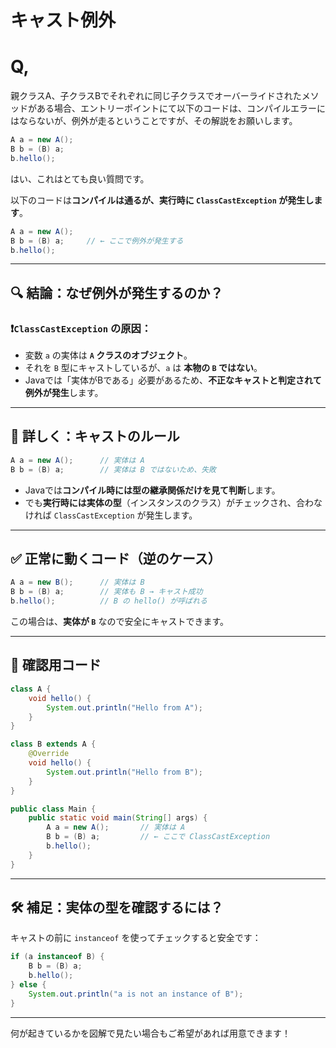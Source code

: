 # キャスト例外

# Q,

親クラスA、子クラスBでそれぞれに同じ子クラスでオーバーライドされたメソッドがある場合、エントリーポイントにて以下のコードは、コンパイルエラーにはならないが、例外が走るということですが、その解説をお願いします。

```java
A a = new A();
B b = (B) a;
b.hello();
```

はい、これはとても良い質問です。

以下のコードは**コンパイルは通るが、実行時に `ClassCastException` が発生します**。

```java
A a = new A();
B b = (B) a;     // ← ここで例外が発生する
b.hello();
```

---

## 🔍 結論：なぜ例外が発生するのか？

### ❗`ClassCastException` の原因：

- 変数 `a` の実体は **`A` クラスのオブジェクト**。
- それを `B` 型にキャストしているが、`a` は **本物の `B` ではない**。
- Javaでは「実体がBである」必要があるため、**不正なキャストと判定されて例外が発生**します。

---

## 🧠 詳しく：キャストのルール

```java
A a = new A();      // 実体は A
B b = (B) a;        // 実体は B ではないため、失敗
```

- Javaでは**コンパイル時には型の継承関係だけを見て判断**します。
- でも**実行時には実体の型**（インスタンスのクラス）がチェックされ、合わなければ `ClassCastException` が発生します。

---

## ✅ 正常に動くコード（逆のケース）

```java
A a = new B();      // 実体は B
B b = (B) a;        // 実体も B → キャスト成功
b.hello();          // B の hello() が呼ばれる
```

この場合は、**実体が `B`** なので安全にキャストできます。

---

## 🧪 確認用コード

```java
class A {
    void hello() {
        System.out.println("Hello from A");
    }
}

class B extends A {
    @Override
    void hello() {
        System.out.println("Hello from B");
    }
}

public class Main {
    public static void main(String[] args) {
        A a = new A();       // 実体は A
        B b = (B) a;         // ← ここで ClassCastException
        b.hello();           
    }
}
```

---

## 🛠 補足：実体の型を確認するには？

キャストの前に `instanceof` を使ってチェックすると安全です：

```java
if (a instanceof B) {
    B b = (B) a;
    b.hello();
} else {
    System.out.println("a is not an instance of B");
}
```

---

何が起きているかを図解で見たい場合もご希望があれば用意できます！
